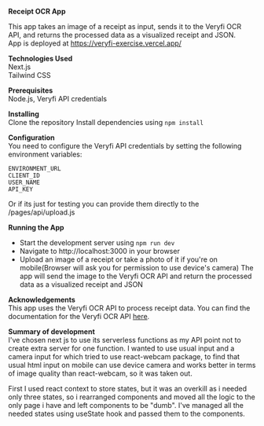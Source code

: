 **Receipt OCR App**

This app takes an image of a receipt as input, sends it to the Veryfi OCR API, and returns the processed data as a visualized receipt and JSON.  
App is deployed at https://veryfi-exercise.vercel.app/

**Technologies Used**  
Next.js  
Tailwind CSS

**Prerequisites**  
Node.js,
Veryfi API credentials

**Installing**  
Clone the repository
Install dependencies using `npm install`

**Configuration**  
You need to configure the Veryfi API credentials by setting the following environment variables:

    ENVIRONMENT_URL
    CLIENT_ID
    USER_NAME
    API_KEY

Or if its just for testing you can provide them directly to the /pages/api/upload.js

**Running the App**

- Start the development server using `npm run dev`
- Navigate to http://localhost:3000 in your browser
- Upload an image of a receipt or take a photo of it if you're on
  mobile(Browser will ask you for permission to use device's camera)
  The app will send the image to the Veryfi OCR API and return the processed data as a visualized receipt and JSON

**Acknowledgements**  
This app uses the Veryfi OCR API to process receipt data.
You can find the documentation for the Veryfi OCR API [here](https://hub.veryfi.com/api/docs/toc/).

**Summary of development**  
I've chosen next js to use its serverless functions as my API point not to create extra server for one function. I wanted to use usual input and a camera input for which tried to use react-webcam package, to find that usual html input on mobile can use device camera and works better in terms of image quality than react-webcam, so it was taken out.

First I used react context to store states, but it was an overkill as i needed only three states, so i rearranged components and moved all the logic to the only page i have and left components to be "dumb". I've managed all the needed states using useState hook and passed them to the components.

